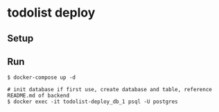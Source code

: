 # todolist deploy

## Setup

## Run

```shell
$ docker-compose up -d

# init database if first use, create database and table, reference README.md of backend
$ docker exec -it todolist-deploy_db_1 psql -U postgres
```
